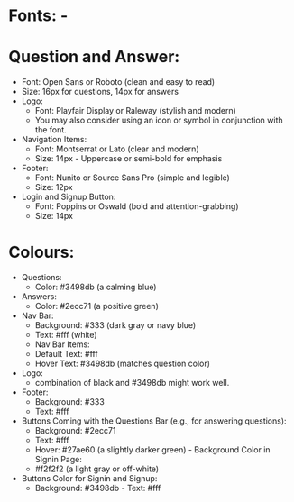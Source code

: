 # Fonts: - 
# Question and Answer: 
- Font: Open Sans or Roboto (clean and easy to read) 
- Size: 16px for questions, 14px for answers
- Logo: 
    - Font: Playfair Display or Raleway (stylish and modern) 
    - You may also consider using an icon or symbol in conjunction with the font. 
- Navigation Items: 
    - Font: Montserrat or Lato (clear and modern) 
    - Size: 14px - Uppercase or semi-bold for emphasis 
- Footer: 
    - Font: Nunito or Source Sans Pro (simple and legible) 
    - Size: 12px 
- Login and Signup Button: 
    - Font: Poppins or Oswald (bold and attention-grabbing) 
    - Size: 14px 

# Colours: 
- Questions: 
    - Color: #3498db (a calming blue) 
- Answers: 
    - Color: #2ecc71 (a positive green) 
- Nav Bar: 
    - Background: #333 (dark gray or navy blue) 
    - Text: #fff (white) 
    - Nav Bar Items: 
    - Default Text: #fff 
    - Hover Text: #3498db (matches question color) 
- Logo: 
    - combination of black and #3498db might work well. 
- Footer: 
    - Background: #333 
    - Text: #fff 
- Buttons Coming with the Questions Bar (e.g., for answering questions): 
    - Background: #2ecc71 
    - Text: #fff 
    - Hover: #27ae60 (a slightly darker green) - 
Background Color in Signin Page: 
    - #f2f2f2 (a light gray or off-white) 
- Buttons Color for Signin and Signup: 
    - Background: #3498db - Text: #fff
